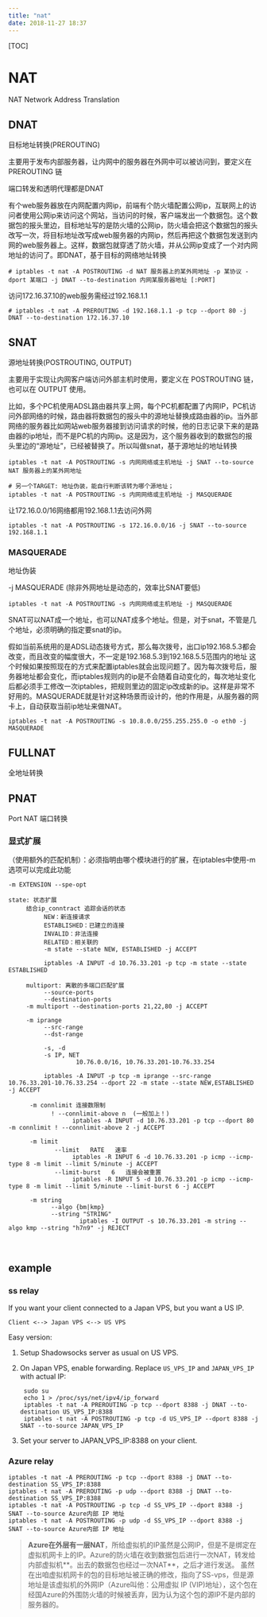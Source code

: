 ```yaml
---
title: "nat"
date: 2018-11-27 18:37
---
```



[TOC]



# NAT

NAT  Network Address Translation 



## DNAT

目标地址转换(PREROUTING) 

主要用于发布内部服务器，让内网中的服务器在外网中可以被访问到，要定义在 PREROUTING 链

端口转发和透明代理都是DNAT



有个web服务器放在内网配置内网ip，前端有个防火墙配置公网ip，互联网上的访问者使用公网ip来访问这个网站，当访问的时候，客户端发出一个数据包。这个数据包的报头里边，目标地址写的是防火墙的公网ip，防火墙会把这个数据包的报头改写一次，将目标地址改写成web服务器的内网ip，然后再把这个数据包发送到内网的web服务器上。这样，数据包就穿透了防火墙，并从公网ip变成了一个对内网地址的访问了。即DNAT，基于目标的网络地址转换



```
# iptables -t nat -A POSTROUTING -d NAT 服务器上的某外网地址 -p 某协议 -dport 某端口 -j DNAT --to-destination 内网某服务器地址 [:PORT]
```



访问172.16.37.10的web服务需经过192.168.1.1

```
# iptables -t nat -A PREROUTING -d 192.168.1.1 -p tcp --dport 80 -j DNAT --to-destination 172.16.37.10
```



## SNAT

源地址转换(POSTROUTING, OUTPUT) 

主要用于实现让内网客户端访问外部主机时使用，要定义在 POSTROUTING 链，也可以在 OUTPUT 使用。



比如，多个PC机使用ADSL路由器共享上网，每个PC机都配置了内网IP，PC机访问外部网络的时候，路由器将数据包的报头中的源地址替换成路由器的ip。当外部网络的服务器比如网站web服务器接到访问请求的时候，他的日志记录下来的是路由器的ip地址，而不是PC机的内网ip。这是因为，这个服务器收到的数据包的报头里边的“源地址”，已经被替换了。所以叫做snat，基于源地址的地址转换



```
iptables -t nat -A POSTROUTING -s 内网网络或主机地址 -j SNAT --to-source NAT 服务器上的某外网地址

# 另一个TARGET: 地址伪装，能自行判断该转为哪个源地址；
iptables -t nat -A POSTROUTING -s 内网网络或主机地址 -j MASQUERADE
```





让172.16.0.0/16网络都用192.168.1.1去访问外网

```
iptables -t nat -A POSTROUTING -s 172.16.0.0/16 -j SNAT --to-source 192.168.1.1
```



### MASQUERADE

地址伪装

-j MASQUERADE (除非外网地址是动态的，效率比SNAT要低)

```
iptables -t nat -A POSTROUTING -s 内网网络或主机地址 -j MASQUERADE
```





SNAT可以NAT成一个地址，也可以NAT成多个地址。但是，对于snat，不管是几个地址，必须明确的指定要snat的ip。



假如当前系统用的是ADSL动态拨号方式，那么每次拨号，出口ip192.168.5.3都会改变，而且改变的幅度很大，不一定是192.168.5.3到192.168.5.5范围内的地址
这个时候如果按照现在的方式来配置iptables就会出现问题了。因为每次拨号后，服务器地址都会变化，而iptables规则内的ip是不会随着自动变化的，每次地址变化后都必须手工修改一次iptables，把规则里边的固定ip改成新的ip。这样是非常不好用的。MASQUERADE就是针对这种场景而设计的，他的作用是，从服务器的网卡上，自动获取当前ip地址来做NAT。

```
iptables -t nat -A POSTROUTING -s 10.8.0.0/255.255.255.0 -o eth0 -j MASQUERADE
```







## FULLNAT

全地址转换





## PNAT

Port NAT 端口转换



### 显式扩展

（使用额外的匹配机制）：必须指明由哪个模块进行的扩展，在iptables中使用-m选项可以完成此功能

```
-m EXTENSION --spe-opt

state: 状态扩展
     结合ip_conntract 追踪会话的状态
          NEW：新连接请求
          ESTABLISHED：已建立的连接
          INVALID：非法连接
          RELATED：相关联的
          -m state --state NEW, ESTABLISHED -j ACCEPT

          iptables -A INPUT -d 10.76.33.201 -p tcp -m state --state ESTABLISHED

     multiport: 离散的多端口匹配扩展
          --source-ports
          --destination-ports
     -m multiport --destination-ports 21,22,80 -j ACCEPT

     -m iprange
          --src-range
          --dst-range 

          -s, -d 
          -s IP, NET
                   10.76.0.0/16, 10.76.33.201-10.76.33.254

          iptables -A INPUT -p tcp -m iprange --src-range 10.76.33.201-10.76.33.254 --dport 22 -m state --state NEW,ESTABLISHED -j ACCEPT

      -m connlimit 连接数限制
            ! --connlimit-above n  (一般加上！)  
                  iptables -A INPUT -d 10.76.33.201 -p tcp --dport 80 -m connlimit ! --connlimit-above 2 -j ACCEPT

      -m limit
             --limit   RATE   速率
                  iptables -R INPUT 6 -d 10.76.33.201 -p icmp --icmp-type 8 -m limit --limit 5/minute -j ACCEPT
             --limit-burst   6   连接会被重置
                  iptables -R INPUT 5 -d 10.76.33.201 -p icmp --icmp-type 8 -m limit --limit 5/minute --limit-burst 6 -j ACCEPT

      -m string 
            --algo {bm|kmp}
            --string "STRING"
                    iptables -I OUTPUT -s 10.76.33.201 -m string --algo kmp --string "h7n9" -j REJECT 
```

​          





## example 

### ss relay

If you want your client connected to a Japan VPS, but you want a US IP.

```
Client <--> Japan VPS <--> US VPS
```

Easy version:

1. Setup Shadowsocks server as usual on US VPS.

2. On Japan VPS, enable forwarding. Replace `US_VPS_IP` and `JAPAN_VPS_IP` with actual IP:

   ```
    sudo su
    echo 1 > /proc/sys/net/ipv4/ip_forward
    iptables -t nat -A PREROUTING -p tcp --dport 8388 -j DNAT --to-destination US_VPS_IP:8388
    iptables -t nat -A POSTROUTING -p tcp -d US_VPS_IP --dport 8388 -j SNAT --to-source JAPAN_VPS_IP
   ```

3. Set your server to JAPAN_VPS_IP:8388 on your client.



### Azure relay

```
iptables -t nat -A PREROUTING -p tcp --dport 8388 -j DNAT --to-destination SS_VPS_IP:8388
iptables -t nat -A PREROUTING -p udp --dport 8388 -j DNAT --to-destination SS_VPS_IP:8388
iptables -t nat -A POSTROUTING -p tcp -d SS_VPS_IP --dport 8388 -j SNAT --to-source Azure内部 IP 地址
iptables -t nat -A POSTROUTING -p udp -d SS_VPS_IP --dport 8388 -j SNAT --to-source Azure内部 IP 地址
```

> **Azure在外层有一层NAT**，所给虚拟机的IP虽然是公网IP，但是不是绑定在虚拟机网卡上的IP。Azure的防火墙在收到数据包后进行一次NAT，转发给内部虚拟机**。出去的数据包也经过一次NAT**，之后才进行发送。
> 虽然在出咱虚拟机网卡的包的目标地址被正确的修改，指向了SS-vps，但是源地址是该虚拟机的外网IP（Azure叫他：公用虚拟 IP (VIP)地址），这个包在经国Azure的外围防火墙的时候被丢弃，因为认为这个包的源IP不是内部的服务器的。